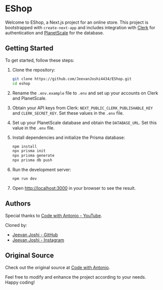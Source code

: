 # EShop

Welcome to EShop, a Next.js project for an online store. This project is bootstrapped with `create-next-app` and includes integration with [Clerk](https://clerk.com) for authentication and [PlanetScale](https://planetscale.com/) for the database.

## Getting Started

To get started, follow these steps:

1. Clone the repository:

    ```bash
    git clone https://github.com/JeevanJoshi4434/EShop.git
    cd eshop
    ```

2. Rename the `.env.example` file to `.env` and set up your accounts on Clerk and PlanetScale.

3. Obtain your API keys from Clerk: `NEXT_PUBLIC_CLERK_PUBLISHABLE_KEY` and `CLERK_SECRET_KEY`. Set these values in the `.env` file.

4. Set up your PlanetScale database and obtain the `DATABASE_URL`. Set this value in the `.env` file.

5. Install dependencies and initialize the Prisma database:

    ```bash
    npm install
    npx prisma init
    npx prisma generate
    npx prisma db push
    ```

6. Run the development server:

    ```bash
    npm run dev
    ```

7. Open [http://localhost:3000](http://localhost:3000) in your browser to see the result.

## Authors

Special thanks to [Code with Antonio - YouTube](https://www.youtube.com/watch?v=5miHyP6lExg).

Cloned by:
- [Jeevan Joshi - GitHub](https://www.github.com/JeevanJoshi4434)
- [Jeevan Joshi - Instagram](https://www.instagram.com/Jeevan_Joshi_4434)

## Original Source

Check out the original source at [Code with Antonio](https://www.youtube.com/watch?v=5miHyP6lExg).

Feel free to modify and enhance the project according to your needs. Happy coding!